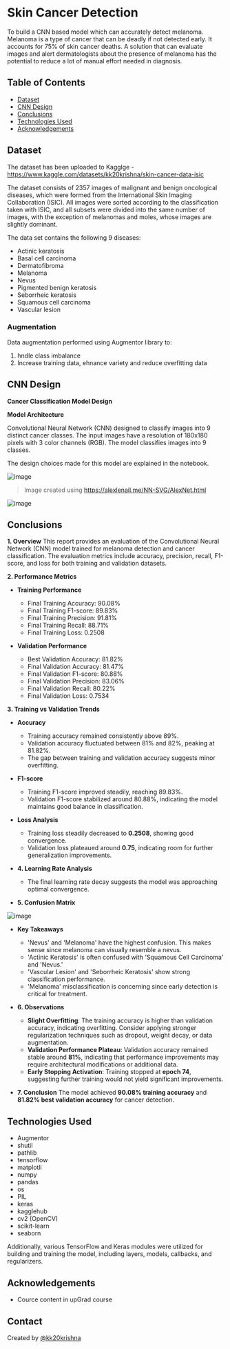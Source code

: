 # Skin Cancer Detection
To build a CNN based model which can accurately detect melanoma. Melanoma is a type of cancer that can be deadly if not detected early. It accounts for 75% of skin cancer deaths. A solution that can evaluate images and alert dermatologists about the presence of melanoma has the potential to reduce a lot of manual effort needed in diagnosis.


## Table of Contents
* [Dataset](#dataset)
* [CNN Design](#cnn-design)
* [Conclusions](#conclusions)
* [Technologies Used](#technologies-used)
* [Acknowledgements](#acknowledgements)

## Dataset
The dataset has been uploaded to Kagglge - https://www.kaggle.com/datasets/kk20krishna/skin-cancer-data-isic

The dataset consists of 2357 images of malignant and benign oncological diseases, which were formed from the International Skin Imaging Collaboration (ISIC). All images were sorted according to the classification taken with ISIC, and all subsets were divided into the same number of images, with the exception of melanomas and moles, whose images are slightly dominant.


The data set contains the following 9 diseases:

- Actinic keratosis
- Basal cell carcinoma
- Dermatofibroma
- Melanoma
- Nevus
- Pigmented benign keratosis
- Seborrheic keratosis
- Squamous cell carcinoma
- Vascular lesion

### Augmentation
Data augmentation performed using Augmentor library to:
1. hndle class imbalance
2. Increase training data, ehnance variety and reduce overfitting data

## CNN Design
**Cancer Classification Model Design**

**Model Architecture**

Convolutional Neural Network (CNN) designed to classify images into 9 distinct cancer classes. The input images have a resolution of 180x180 pixels with 3 color channels (RGB).
The model classifies images into 9 classes.

The design choices made for this model are explained in the notebook.

![image](https://github.com/user-attachments/assets/a2293089-6337-46c5-a89c-e6d951512291)
> Image created using https://alexlenail.me/NN-SVG/AlexNet.html



![image](https://github.com/user-attachments/assets/589c00da-e0fe-4c07-bf48-cb7a5abbbba3)



## Conclusions

**1. Overview**
This report provides an evaluation of the Convolutional Neural Network (CNN) model trained for melanoma detection and cancer classification. The evaluation metrics include accuracy, precision, recall, F1-score, and loss for both training and validation datasets.

**2. Performance Metrics**

- **Training Performance**
  - Final Training Accuracy: 90.08%
  - Final Training F1-score: 89.83%
  - Final Training Precision: 91.81%
  - Final Training Recall: 88.71%
  - Final Training Loss: 0.2508

- **Validation Performance**
  - Best Validation Accuracy: 81.82%
  - Final Validation Accuracy: 81.47%
  - Final Validation F1-score: 80.88%
  - Final Validation Precision: 83.06%
  - Final Validation Recall: 80.22%
  - Final Validation Loss: 0.7534

**3. Training vs Validation Trends**

- **Accuracy**
  - Training accuracy remained consistently above 89%.
  - Validation accuracy fluctuated between 81% and 82%, peaking at 81.82%.
  - The gap between training and validation accuracy suggests minor overfitting.

- **F1-score**
  - Training F1-score improved steadily, reaching 89.83%.
  - Validation F1-score stabilized around 80.88%, indicating the model maintains good balance in classification.

- **Loss Analysis**
  - Training loss steadily decreased to **0.2508**, showing good convergence.
  - Validation loss plateaued around **0.75**, indicating room for further generalization improvements.


- **4. Learning Rate Analysis**
  - The final learning rate decay suggests the model was approaching optimal convergence.


-  **5. Confusion Matrix**

![image](https://github.com/user-attachments/assets/f00f1c19-1044-4d6c-ba19-5ff1e5252057)

  -  **Key Takeaways**
      -  'Nevus' and 'Melanoma' have the highest confusion. This makes sense since melanoma can visually resemble a nevus.
      -  'Actinic Keratosis' is often confused with 'Squamous Cell Carcinoma' and 'Nevus.'
      -  'Vascular Lesion' and 'Seborrheic Keratosis' show strong classification performance.
      -  'Melanoma' misclassification is concerning since early detection is critical for treatment.

- **6. Observations**
  - **Slight Overfitting**: The training accuracy is higher than validation accuracy, indicating overfitting. Consider applying stronger regularization techniques such as dropout, weight decay, or data augmentation.
  - **Validation Performance Plateau**: Validation accuracy remained stable around **81%**, indicating that performance improvements may require architectural modifications or additional data.
  - **Early Stopping Activation**: Training stopped at **epoch 74**, suggesting further training would not yield significant improvements.


- **7. Conclusion**
  The model achieved **90.08% training accuracy** and **81.82% best validation accuracy** for cancer detection.


## Technologies Used
- Augmentor
- shutil
- pathlib
- tensorflow
- matplotli
- numpy
- pandas
- os
- PIL
- keras
- kagglehub
- cv2 (OpenCV)
- scikit-learn
- seaborn

Additionally, various TensorFlow and Keras modules were utilized for building and training the model, including layers, models, callbacks, and regularizers.

## Acknowledgements
- Cource content in upGrad course

## Contact
Created by [@kk20krishna](https://github.com/kk20krishna)


<!-- Optional -->
<!-- ## License -->
<!-- This project is open source and available under the [... License](). -->

<!-- You don't have to include all sections - just the one's relevant to your project -->
